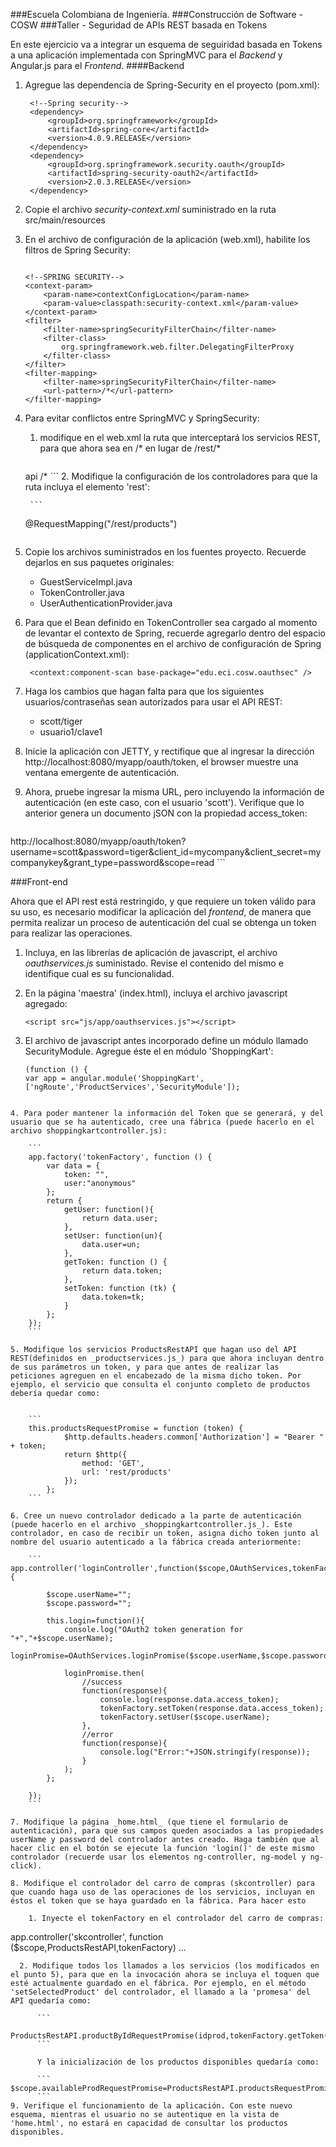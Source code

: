 ###Escuela Colombiana de Ingeniería.
###Construcción de Software - COSW
###Taller - Seguridad de APIs REST basada en Tokens

En este ejercicio va a integrar un esquema de seguiridad basada en Tokens a una aplicación implementada con SpringMVC para el _Backend_ y Angular.js para el _Frontend_.
####Backend
1. Agregue las dependencia de Spring-Security en el proyecto (pom.xml):

        <!--Spring security-->        <dependency>            <groupId>org.springframework</groupId>            <artifactId>spring-core</artifactId>            <version>4.0.9.RELEASE</version>        </dependency>        <dependency>            <groupId>org.springframework.security.oauth</groupId>            <artifactId>spring-security-oauth2</artifactId>            <version>2.0.3.RELEASE</version>        </dependency>
2. Copie el archivo *security-context.xml* suministrado en la ruta src/main/resources 3. En el archivo de configuración de la aplicación (web.xml), habilite los filtros de Spring Security:	```    <!--SPRING SECURITY-->        <context-param>        <param-name>contextConfigLocation</param-name>        <param-value>classpath:security-context.xml</param-value>    </context-param>    <filter>        <filter-name>springSecurityFilterChain</filter-name>        <filter-class>            org.springframework.web.filter.DelegatingFilterProxy        </filter-class>    </filter>    <filter-mapping>        <filter-name>springSecurityFilterChain</filter-name>        <url-pattern>/*</url-pattern>    </filter-mapping>
    
    ```
    
4. Para evitar conflictos entre SpringMVC y SpringSecurity:
   1. modifique en el web.xml la ruta que interceptará los servicios REST, para que ahora sea en /* en lugar de /rest/*

	    ```     <servlet-mapping>        <servlet-name>api</servlet-name>        <url-pattern>/*</url-pattern>    </servlet-mapping>    ```
   2. Modifique la configuración de los controladores para que la ruta incluya el elemento 'rest':
	    ```	@RequestMapping("/rest/products")	 ```
	 5. Copie los archivos suministrados en los fuentes proyecto. Recuerde dejarlos en sus paquetes originales:	* GuestServiceImpl.java	* TokenController.java	* UserAuthenticationProvider.java6. Para que el Bean definido en TokenController sea cargado al momento de levantar el contexto de Spring, recuerde agregarlo dentro del espacio de búsqueda de componentes en el archivo de configuración de Spring (applicationContext.xml):		<context:component-scan base-package="edu.eci.cosw.oauthsec" />7. Haga los cambios que hagan falta para que los siguientes usuarios/contraseñas sean autorizados para usar el API REST:
	* scott/tiger
	* usuario1/clave18. Inicie la aplicación con JETTY, y rectifique que al ingresar la dirección http://localhost:8080/myapp/oauth/token, el browser muestre una ventana emergente de autenticación.
9. Ahora, pruebe ingresar la misma URL, pero incluyendo la información de autenticación (en este caso, con el usuario 'scott'). Verifique que lo anterior genera un documento jSON con la propiedad access_token:

	```
http://localhost:8080/myapp/oauth/token?username=scott&password=tiger&client_id=mycompany&client_secret=mycompanykey&grant_type=password&scope=read	```###Front-endAhora que el API rest está restringido, y que requiere un token válido para su uso, es necesario modificar la aplicación del _frontend_, de manera que permita realizar un proceso de autenticación del cual se obtenga un token para realizar las operaciones.

1. Incluya, en las librerías de aplicación de javascript, el archivo _oauthservices.js_ suministado. Revise el contenido del mismo e identifique cual es su funcionalidad.

2. En la página 'maestra' (index.html), incluya el archivo javascript agregado:
	```	<script src="js/app/oauthservices.js"></script>	```

3. El archivo de javascript antes incorporado define un módulo llamado SecurityModule. Agregue éste el en módulo 'ShoppingKart':
	
	```	(function () {    var app = angular.module('ShoppingKart', ['ngRoute','ProductServices','SecurityModule']);```4. Para poder mantener la información del Token que se generará, y del usuario que se ha autenticado, cree una fábrica (puede hacerlo en el archivo shoppingkartcontroller.js):	```    app.factory('tokenFactory', function () {        var data = {            token: "",            user:"anonymous"        };        return {            getUser: function(){                return data.user;            },            setUser: function(un){                                data.user=un;            },            getToken: function () {                return data.token;            },            setToken: function (tk) {                data.token=tk;            }        };    });	```5. Modifique los servicios ProductsRestAPI que hagan uso del API REST(definidos en _productservices.js_) para que ahora incluyan dentro de sus parámetros un token, y para que antes de realizar las peticiones agreguen en el encabezado de la misma dicho token. Por ejemplo, el servicio que consulta el conjunto completo de productos debería quedar como:	```	this.productsRequestPromise = function (token) {                        $http.defaults.headers.common['Authorization'] = "Bearer " + token;            return $http({                method: 'GET',                url: 'rest/products'            });                    };	```6. Cree un nuevo controlador dedicado a la parte de autenticación (puede hacerlo en el archivo _shoppingkartcontroller.js_). Este controlador, en caso de recibir un token, asigna dicho token junto al nombre del usuario autenticado a la fábrica creada anteriormente:	```app.controller('loginController',function($scope,OAuthServices,tokenFactory){                $scope.userName="";        $scope.password="";                this.login=function(){            console.log("OAuth2 token generation for "+","+$scope.userName);            loginPromise=OAuthServices.loginPromise($scope.userName,$scope.password);                        loginPromise.then(                //success                function(response){                                        console.log(response.data.access_token);                    tokenFactory.setToken(response.data.access_token);                                        tokenFactory.setUser($scope.userName);                },                //error                function(response){                    console.log("Error:"+JSON.stringify(response));                }            );        };            });	```7. Modifique la página _home.html_ (que tiene el formulario de autenticación), para que sus campos queden asociados a las propiedades userName y password del controlador antes creado. Haga también que al hacer clic en el botón se ejecute la función 'login()' de este mismo controlador (recuerde usar los elementos ng-controller, ng-model y ng-click).

8. Modifique el controlador del carro de compras (skcontroller) para que cuando haga uso de las operaciones de los servicios, incluyan en éstos el token que se haya guardado en la fábrica. Para hacer esto

	1. Inyecte el tokenFactory en el controlador del carro de compras:
  ```
  app.controller('skcontroller', function ($scope,ProductsRestAPI,tokenFactory) ...
  ```  
	2. Modifique todos los llamados a los servicios (los modificados en el punto 5), para que en la invocación ahora se incluya el toquen que esté actualmente guardado en el fábrica. Por ejemplo, en el método 'setSelectedProduct' del controlador, el llamado a la 'promesa' del API quedaría como:
	
		```
	ProductsRestAPI.productByIdRequestPromise(idprod,tokenFactory.getToken())
		```		Y la inicialización de los productos disponibles quedaría como:		```$scope.availableProdRequestPromise=ProductsRestAPI.productsRequestPromise(tokenFactory.getToken());
		```9. Verifique el funcionamiento de la aplicación. Con este nuevo esquema, mientras el usuario no se autentique en la vista de 'home.html', no estará en capacidad de consultar los productos disponibles.